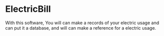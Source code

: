 # ElectricBill
With this software, You will can make a records of your electric usage and can  put it  a database, 
and will can make a reference for a electric usage.
